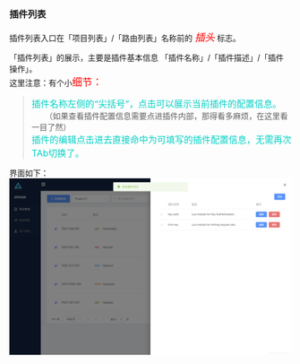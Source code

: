 ### 插件列表

插件列表入口在「项目列表」/「路由列表」名称前的 <font size=4 color="red">*插头*</font> 标志。

「插件列表」的展示，主要是插件基本信息 「插件名称」/「插件描述」/「插件操作」。<br/>
这里注意：有个小<font color="red" size=4>细节：</font>

> <font size=3 color=#01d0c5>插件名称左侧的“尖括号”，点击可以展示当前插件的配置信息。</font><br/>
> &nbsp;&nbsp;&nbsp;&nbsp;&nbsp;&nbsp;（如果查看插件配置信息需要点进插件内部，那得看多麻烦，在这里看一目了然）<br/>
> <font size=3 color=#01d0c5>插件的编辑点击进去直接命中为可填写的插件配置信息，无需再次TAb切换了。</font>
>

界面如下：
![plugin-list](../../APIOAK-images/pluginList.png)





